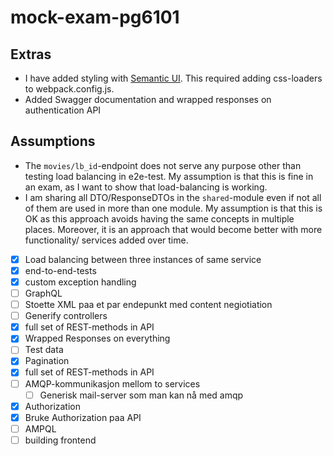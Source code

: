 # mock-exam-pg6101

## Extras 
* I have added styling with [Semantic UI](https://semantic-ui.com). This required adding css-loaders to webpack.config.js.
* Added Swagger documentation and wrapped responses on authentication API

## Assumptions
* The `movies/lb_id`-endpoint does not serve any purpose other than testing load balancing in e2e-test. 
My assumption is that this is fine in an exam, as I want to show that load-balancing is working.  
* I am sharing all DTO/ResponseDTOs in the `shared`-module even if not all of them are used in 
more than one module. My assumption is that this is OK as this approach avoids having the same 
concepts in multiple places. Moreover, it is an approach that would become better with more functionality/
services added over time.
 
- [X] Load balancing between three instances of same service
- [X] end-to-end-tests
- [X] custom exception handling 
- [ ] GraphQL 
- [ ] Stoette XML paa et par endepunkt med content negiotiation
- [ ] Generify controllers
- [X] full set of REST-methods in API 
- [X] Wrapped Responses on everything 
- [ ] Test data 
- [X] Pagination
- [X] full set of REST-methods in API
- [ ] AMQP-kommunikasjon mellom to services
    - [ ] Generisk mail-server som man kan nå med amqp  
- [X] Authorization
- [X] Bruke Authorization paa API 
- [ ] AMPQL 
- [ ] building frontend 
